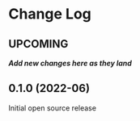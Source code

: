 # Change Log

## UPCOMING

**_Add new changes here as they land_**

## 0.1.0 (2022-06)

Initial open source release
